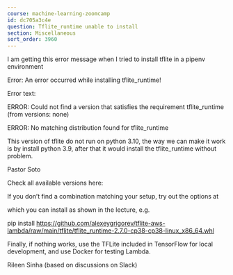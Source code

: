 ```yaml
---
course: machine-learning-zoomcamp
id: dc705a3c4e
question: Tflite_runtime unable to install
section: Miscellaneous
sort_order: 3960
---
```


I am getting this error message when I tried to install tflite in a pipenv environment

Error:  An error occurred while installing tflite_runtime!

Error text:

ERROR: Could not find a version that satisfies the requirement tflite_runtime (from versions: none)

ERROR: No matching distribution found for tflite_runtime

This version of tflite do not run on python 3.10, the way we can make it work is by install python 3.9, after that it would install the tflite_runtime without problem.

Pastor Soto

Check all available versions here:

If you don’t find a combination matching your setup, try out the options at

which you can install as shown in the lecture, e.g.

pip install https://github.com/alexeygrigorev/tflite-aws-lambda/raw/main/tflite/tflite_runtime-2.7.0-cp38-cp38-linux_x86_64.whl

Finally, if nothing works, use the TFLite included in TensorFlow for local development, and use Docker for testing Lambda.

Rileen Sinha (based on discussions on Slack)

